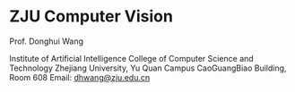 # ZJU Computer Vision 

Prof. Donghui Wang

Institute of Artificial Intelligence
College of Computer Science and Technology
Zhejiang University, Yu Quan Campus
CaoGuangBiao Building, Room 608 
Email: [dhwang@zju.edu.cn](mailto:dhwang@zju.edu.cn)